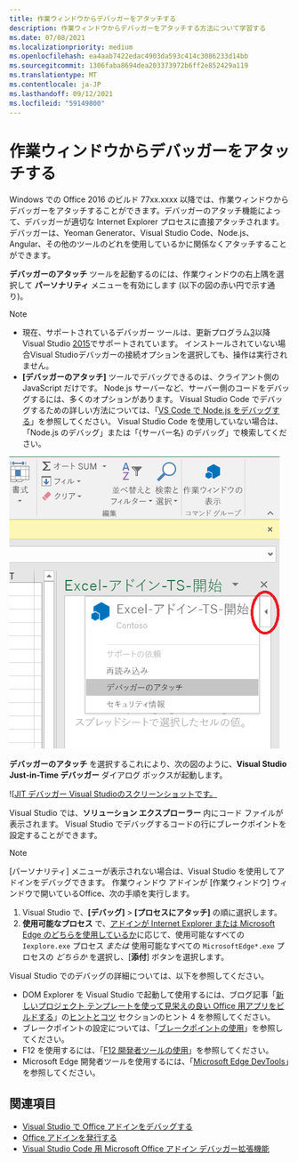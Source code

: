 ```yaml
---
title: 作業ウィンドウからデバッガーをアタッチする
description: 作業ウィンドウからデバッガーをアタッチする方法について学習する
ms.date: 07/08/2021
ms.localizationpriority: medium
ms.openlocfilehash: ea4aab7422edac4903da593c414c3086233d14bb
ms.sourcegitcommit: 1306faba8694dea203373972b6ff2e852429a119
ms.translationtype: MT
ms.contentlocale: ja-JP
ms.lasthandoff: 09/12/2021
ms.locfileid: "59149800"
---
```

# <a name="attach-a-debugger-from-the-task-pane"></a>作業ウィンドウからデバッガーをアタッチする

Windows での Office 2016 のビルド 77xx.xxxx 以降では、作業ウィンドウからデバッガーをアタッチすることができます。デバッガーのアタッチ機能によって、デバッガーが適切な Internet Explorer プロセスに直接アタッチされます。デバッガーは、Yeoman Generator、Visual Studio Code、Node.js、Angular、その他のツールのどれを使用しているかに関係なくアタッチすることができます。

**デバッガーのアタッチ** ツールを起動するのには、作業ウィンドウの右上隅を選択して **パーソナリティ** メニューを有効にします (以下の図の赤い円で示す通り)。

> [!NOTE]
> - 現在、サポートされているデバッガー ツールは、更新プログラム[3](/previous-versions/mt752379(v=vs.140))以降Visual Studio [2015](https://www.visualstudio.com/downloads/)でサポートされています。 インストールされていない場合Visual Studioデバッガーの接続オプションを選択しても、操作は実行されません。
> - **[デバッガーのアタッチ]** ツールでデバッグできるのは、クライアント側の JavaScript だけです。 Node.js サーバーなど、サーバー側のコードをデバッグするには、多くのオプションがあります。 Visual Studio Code でデバッグするための詳しい方法については、「[VS Code で Node.js をデバッグする](https://code.visualstudio.com/docs/nodejs/nodejs-debugging)」を参照してください。 Visual Studio Code を使用していない場合は、「Node.js のデバッグ」または「{サーバー名} のデバッグ」で検索してください。

![[デバッガーのアタッチ] メニューのスクリーンショット。](../images/attach-debugger.png)

**デバッガーのアタッチ** を選択するこれにより、次の図のように、**Visual Studio Just-in-Time デバッガー** ダイアログ ボックスが起動します。

![[JIT デバッガー Visual Studioのスクリーンショットです。](../images/visual-studio-debugger.png)

Visual Studio では、**ソリューション エクスプローラー** 内にコード ファイルが表示されます。   Visual Studio でデバッグするコードの行にブレークポイントを設定することができます。

> [!NOTE]
> [パーソナリティ] メニューが表示されない場合は、Visual Studio を使用してアドインをデバッグできます。 作業ウィンドウ アドインが [作業ウィンドウ] ウィンドウで開いているOffice、次の手順を実行します。
>
> 1. Visual Studio で、**[デバッグ]** > **[プロセスにアタッチ]** の順に選択します。
> 2. **使用可能なプロセス** で、[アドインが Internet Explorer または Microsoft Edge のどちらを使用しているか](../concepts/browsers-used-by-office-web-add-ins.md)に応じて、使用可能なすべての `Iexplore.exe` プロセス *または* 使用可能なすべての `MicrosoftEdge*.exe` プロセスの *どちらか* を選択し、[**添付**] ボタンを選択します。

Visual Studio でのデバッグの詳細については、以下を参照してください。

- DOM Explorer を Visual Studio で起動して使用するには、ブログ記事「[新しいプロジェクト テンプレートを使って見栄えの良い Office 用アプリをビルドする](/archive/blogs/officeapps/building-great-looking-apps-for-office-using-the-new-project-templates)」の[ヒントとコツ](/archive/blogs/officeapps/building-great-looking-apps-for-office-using-the-new-project-templates#tips_tricks) セクションのヒント 4 を参照してください。
- ブレークポイントの設定については、「[ブレークポイントの使用](/visualstudio/debugger/using-breakpoints?view=vs-2015&preserve-view=true)」を参照してください。
- F12 を使用するには、「[F12 開発者ツールの使用](/previous-versions/windows/internet-explorer/ie-developer/samples/bg182326(v=vs.85))」を参照してください。
- Microsoft Edge 開発者ツールを使用するには、「[Microsoft Edge DevTools](https://www.microsoft.com/p/microsoft-edge-devtools-preview/9mzbfrmz0mnj?activetab=pivot%3Aoverviewtab)」を参照してください。

## <a name="see-also"></a>関連項目

- [Visual Studio で Office アドインをデバッグする](../develop/debug-office-add-ins-in-visual-studio.md)
- [Office アドインを発行する](../publish/publish.md)
- [Visual Studio Code 用 Microsoft Office アドイン デバッガー拡張機能](debug-with-vs-extension.md)